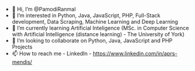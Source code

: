 - 👋 Hi, I’m @PamodiRanmal
- 👀 I’m interested in Python, Java, JavaScript, PHP, Full-Stack development, Data Scraping, Machine Learning and Deep Learning
- 🌱 I’m currently learning Artificial Inteligence (MSc. in Computer Science with Artificial Intelligence (distance learning) - The University of York)
- 💞️ I’m looking to collaborate on Python, Java, JavaScript and PHP Projects
- 📫 How to reach me - LinkedIn - https://www.linkedin.com/in/aprs-mendis/

<!---
PamodiRanmal/PamodiRanmal is a ✨ special ✨ repository because its `README.md` (this file) appears on your GitHub profile.
You can click the Preview link to take a look at your changes.
--->
